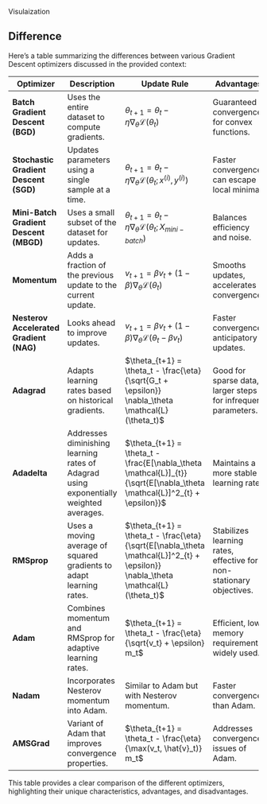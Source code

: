 

<a src="https://claude.site/artifacts/69a3906f-9be9-4e46-ac74-c42764321064">Visulaization</a>

## Difference

Here’s a table summarizing the differences between various Gradient Descent optimizers discussed in the provided context:

| **Optimizer**                  | **Description**                                                                 | **Update Rule**                                                                                     | **Advantages**                                                | **Disadvantages**                                           |
|--------------------------------|---------------------------------------------------------------------------------|-----------------------------------------------------------------------------------------------------|--------------------------------------------------------------|-----------------------------------------------------------|
| **Batch Gradient Descent (BGD)** | Uses the entire dataset to compute gradients.                                   | $\theta_{t+1} = \theta_t - \eta \nabla_\theta \mathcal{L}(\theta_t)$                            | Guaranteed convergence for convex functions.                  | Computationally expensive for large datasets.             |
| **Stochastic Gradient Descent (SGD)** | Updates parameters using a single sample at a time.                             | $\theta_{t+1} = \theta_t - \eta \nabla_\theta \mathcal{L}(\theta_t; x^{(i)}, y^{(i)})$        | Faster convergence, can escape local minima.                 | Noisy updates can lead to oscillations.                   |
| **Mini-Batch Gradient Descent (MBGD)** | Uses a small subset of the dataset for updates.                                 | $\theta_{t+1} = \theta_t - \eta \nabla_\theta \mathcal{L}(\theta_t; X_{mini-batch})$         | Balances efficiency and noise.                                 | Requires tuning of mini-batch size.                       |
| **Momentum**                   | Adds a fraction of the previous update to the current update.                   | $v_{t+1} = \beta v_t + (1 - \beta) \nabla_\theta \mathcal{L}(\theta_t)$                       | Smooths updates, accelerates convergence.                     | Requires tuning of momentum parameter $\beta$.          |
| **Nesterov Accelerated Gradient (NAG)** | Looks ahead to improve updates.                                                | $v_{t+1} = \beta v_t + (1 - \beta) \nabla_\theta \mathcal{L}(\theta_t - \beta v_t)$         | Faster convergence, anticipatory updates.                     | More complex implementation.                               |
| **Adagrad**                    | Adapts learning rates based on historical gradients.                            | $\theta_{t+1} = \theta_t - \frac{\eta}{\sqrt{G_t + \epsilon}} \nabla_\theta \mathcal{L}(\theta_t)$ | Good for sparse data, larger steps for infrequent parameters. | Diminishing learning rates can slow convergence.          |
| **Adadelta**                   | Addresses diminishing learning rates of Adagrad using exponentially weighted averages. | $\theta_{t+1} = \theta_t - \frac{E[\nabla_\theta \mathcal{L}]_{t}}{\sqrt{E[\nabla_\theta \mathcal{L}]^2_{t} + \epsilon}}$ | Maintains a more stable learning rate.                       | Requires tuning of decay parameter.                        |
| **RMSprop**                   | Uses a moving average of squared gradients to adapt learning rates.             | $\theta_{t+1} = \theta_t - \frac{\eta}{\sqrt{E[\nabla_\theta \mathcal{L}]^2_{t} + \epsilon}} \nabla_\theta \mathcal{L}(\theta_t)$ | Stabilizes learning rates, effective for non-stationary objectives. | Can be sensitive to initial learning rate.                |
| **Adam**                       | Combines momentum and RMSprop for adaptive learning rates.                     | $\theta_{t+1} = \theta_t - \frac{\eta}{\sqrt{v_t} + \epsilon} m_t$                             | Efficient, low memory requirements, widely used.             | Can converge to suboptimal solutions in some cases.       |
| **Nadam**                      | Incorporates Nesterov momentum into Adam.                                      | Similar to Adam but with Nesterov momentum.                                                       | Faster convergence than Adam.                                 | More complex than Adam.                                   |
| **AMSGrad**                    | Variant of Adam that improves convergence properties.                           | $\theta_{t+1} = \theta_t - \frac{\eta}{\max(v_t, \hat{v}_t)} m_t$                              | Addresses convergence issues of Adam.                         | More computationally intensive than Adam.                  |

This table provides a clear comparison of the different optimizers, highlighting their unique characteristics, advantages, and disadvantages.
